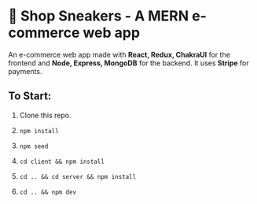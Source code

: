 
# 👟 Shop Sneakers - A MERN e-commerce web app 

An e-commerce web app made with **React, Redux, ChakraUI** for the frontend and **Node, Express, MongoDB** for the backend. It uses **Stripe** for payments.

  
## To Start: 
  
  1. Clone this repo.
  
  2. `npm install`

  3. `npm seed`
  
  3. `cd client && npm install`
  
  4. `cd .. && cd server && npm install`

  5. `cd .. && npm dev`